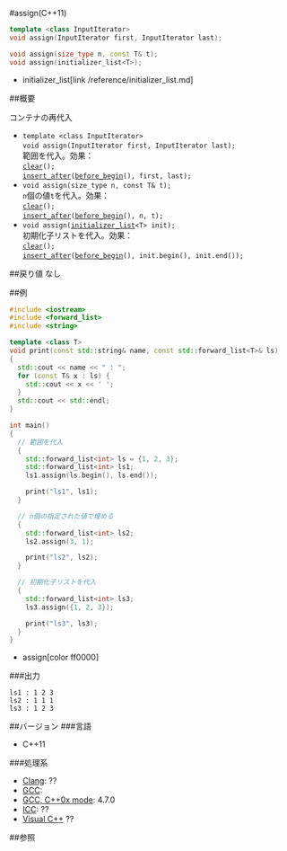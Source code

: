 #assign(C++11)
```cpp
template <class InputIterator>
void assign(InputIterator first, InputIterator last);

void assign(size_type n, const T& t);
void assign(initializer_list<T>);
```
* initializer_list[link /reference/initializer_list.md]

##概要

コンテナの再代入
- `template <class InputIterator>`<br/>`void assign(InputIterator first, InputIterator last);`<br/>範囲を代入。効果：<br/>[`clear`](./clear.md)`();`<br/>[`insert_after`](./insert_after.md)`(`[`before_begin`](./before_begin.md)`(), first, last);`
- `void assign(size_type n, const T& t);`<br/>`n`個の値`t`を代入。効果：<br/>[`clear`](./clear.md)`();`<br/>[`insert_after`](./insert_after.md)`(`[`before_begin`](./before_begin.md)`(), n, t);`
- `void assign(`[`initializer_list`](/reference/initializer_list.md)`<T> init);`<br/>初期化子リストを代入。効果：<br/>[`clear`](./clear.md)`();`<br/>[`insert_after`](./insert_after.md)`(`[`before_begin`](./before_begin.md)`(), init.begin(), init.end());`


##戻り値
なし


##例
```cpp
#include <iostream>
#include <forward_list>
#include <string>

template <class T>
void print(const std::string& name, const std::forward_list<T>& ls)
{
  std::cout << name << " : ";
  for (const T& x : ls) {
    std::cout << x << ' ';
  }
  std::cout << std::endl;
}

int main()
{
  // 範囲を代入
  {
    std::forward_list<int> ls = {1, 2, 3};
    std::forward_list<int> ls1;
    ls1.assign(ls.begin(), ls.end());

    print("ls1", ls1);
  }

  // n個の指定された値で埋める
  {
    std::forward_list<int> ls2;
    ls2.assign(3, 1);

    print("ls2", ls2);
  }

  // 初期化子リストを代入
  {
    std::forward_list<int> ls3;
    ls3.assign({1, 2, 3});

    print("ls3", ls3);
  }
}
```
* assign[color ff0000]

###出力
```
ls1 : 1 2 3 
ls2 : 1 1 1 
ls3 : 1 2 3 
```

##バージョン
###言語
- C++11

###処理系
- [Clang](/implementation#clang.md): ??
- [GCC](/implementation#gcc.md): 
- [GCC, C++0x mode](/implementation#gcc.md): 4.7.0
- [ICC](/implementation#icc.md): ??
- [Visual C++](/implementation#visual_cpp.md) ??


##参照



